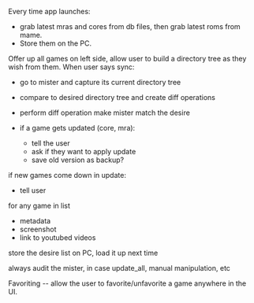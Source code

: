 Every time app launches:

- grab latest mras and cores from db files, then grab latest roms from mame.
- Store them on the PC.

Offer up all games on left side, allow user to build a directory tree as they wish from them.
When user says sync:

- go to mister and capture its current directory tree
- compare to desired directory tree and create diff operations
- perform diff operation make mister match the desire

- if a game gets updated (core, mra):
  - tell the user
  - ask if they want to apply update
  - save old version as backup?

if new games come down in update:

- tell user

for any game in list

- metadata
- screenshot
- link to youtubed videos

store the desire list on PC, load it up next time

always audit the mister, in case update_all, manual manipulation, etc

Favoriting
-- allow the user to favorite/unfavorite a game anywhere in the UI.
